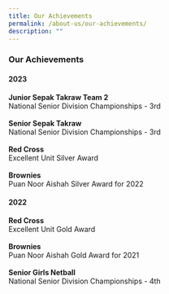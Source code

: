 ```yaml
---
title: Our Achievements
permalink: /about-us/our-achievements/
description: ""
---
```

### **Our Achievements**
#### **2023**
**Junior Sepak Takraw Team 2**<br>
National Senior Division Championships - 3rd
<br>
<br>
**Senior Sepak Takraw**<br>
National Senior Division Championships - 3rd
<br>
<br>
**Red Cross**<br>
Excellent Unit Silver Award
<br>
<br>
**Brownies**<br>
Puan Noor Aishah Silver Award for 2022

#### **2022**
**Red Cross**<br>
Excellent Unit Gold Award
<br>
<br>
**Brownies**<br>
Puan Noor Aishah Gold Award for 2021
<br>
<br>
**Senior Girls Netball**<br>
National Senior Division Championships - 4th